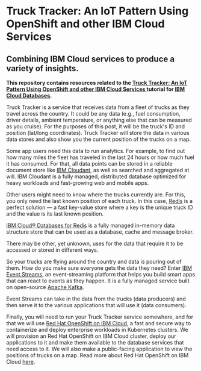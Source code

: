 # Truck Tracker: An IoT Pattern Using OpenShift and other IBM Cloud Services
## Combining IBM Cloud services to produce a variety of insights.

**This repository contains resources related to the [Truck Tracker: An IoT Pattern Using OpenShift and other IBM Cloud Services
](https://cloud.ibm.com/docs/cloud-databases?topic=cloud-databases-truck-tracker-ibmcloud) tutorial for [IBM Cloud Databases](https://test.cloud.ibm.com/docs/cloud-databases).** 

Truck Tracker is a service that receives data from a fleet of trucks as they travel across the country. It could be any data (e.g., fuel consumption, driver details, ambient temperature, or anything else that can be measured as you cruise). For the purposes of this post, it will be the truck's ID and position (lat/long coordinates). Truck Tracker will store the data in various data stores and also show you the current position of the trucks on a map.

Some app users need this data to run analytics. For example, to find out how many miles the fleet has traveled in the last 24 hours or how much fuel it has consumed. For that, all data points can be stored in a reliable document store like [IBM Cloudant](https://www.ibm.com/cloud/cloudant), as well as searched and aggregated at will. IBM Cloudant is a fully managed, distributed database optimized for heavy workloads and fast-growing web and mobile apps.

Other users might need to know where the trucks currently are. For this, you only need the last known position of each truck. In this case, [Redis](https://www.ibm.com/cloud/learn/redis) is a perfect solution — a fast key-value store where a key is the unique truck ID and the value is its last known position.

[IBM Cloud® Databases for Redis](https://www.ibm.com/cloud/databases-for-redis) is a fully managed in-memory data structure store that can be used as a database, cache and message broker.

There may be other, yet unknown, uses for the data that require it to be accessed or stored in different ways.

So your trucks are flying around the country and data is pouring out of them. How do you make sure everyone gets the data they need? Enter [IBM Event Streams](https://www.ibm.com/cloud/event-streams), an event-streaming platform that helps you build smart apps that can react to events as they happen. It is a fully managed service built on open-source [Apache Kafka](https://www.ibm.com/cloud/learn/apache-kafka).

Event Streams can take in the data from the trucks (data producers) and then serve it to the various applications that will use it (data consumers).

Finally, you will need to run your Truck Tracker service somewhere, and for that we will use [Red Hat OpenShift on IBM Cloud](https://www.ibm.com/cloud/openshift), a fast and secure way to containerize and deploy enterprise workloads in Kubernetes clusters. We will provision an Red Hat OpenShift on IBM Cloud cluster, deploy our applications to it and make them available to the database services that need access to it. We will also make a public-facing application to view the positions of trucks on a map. Read more about Red Hat OpenShift on IBM Cloud [here](https://cloud.redhat.com/learn/what-is-openshift).
